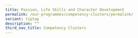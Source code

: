 ```yaml
---
title: Passion, Life Skills and Character Development
permalink: /our-programmes/competency-clusters/permalink/
variant: tiptap
description: ""
third_nav_title: Competency Clusters
---
```

